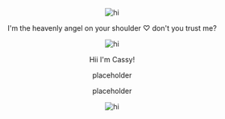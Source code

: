 <p align="center"> <img src="https://media.discordapp.net/attachments/1411165575593332796/1421756609129877565/Tumblr_l_868530432687011.jpg?ex=68da3186&is=68d8e006&hm=2f313208a86f5db51b5f1d6868dc7c698b475f84c5df0cb51ab18e513bca9b76&=&format=webp&width=1862&height=334" alt="hi" />


<p align="center"> I'm the heavenly angel on your shoulder ♡ don't you trust me?

<p align="center"> <img src="https://media.discordapp.net/attachments/1411165575593332796/1421758020458909706/Tumblr_l_869000376762717.gif?ex=68da32d7&is=68d8e157&hm=f338434a3e8abeab1f025eb3ce6c8305191450b19935ef757417a835954cfc59&=&width=380&height=286" alt="hi" />

<p align="center"> Hii I'm Cassy!

<p align="center"> placeholder

<p align="center"> placeholder


<p align="center"> <img src="https://media.discordapp.net/attachments/1411165575593332796/1421756608626557040/Tumblr_l_868528051193783.jpg?ex=68da3186&is=68d8e006&hm=92203fb0e45fa31591ee997c30d160947fc3e0310f1852cfa564fdfefa48bf23&=&format=webp&width=1862&height=334" alt="hi" />

